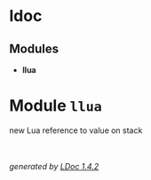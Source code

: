 <!DOCTYPE html PUBLIC "-//W3C//DTD XHTML 1.0 Strict//EN"
   "http://www.w3.org/TR/xhtml1/DTD/xhtml1-strict.dtd">
<html>
<meta http-equiv="Content-Type" content="text/html; charset=UTF-8"/>
<head>
    <title>Reference</title>
    <link rel="stylesheet" href="ldoc.css" type="text/css" />
</head>
<body>

<div id="container">

<div id="product">
	<div id="product_logo"></div>
	<div id="product_name"><big><b></b></big></div>
	<div id="product_description"></div>
</div> <!-- id="product" -->


<div id="main">


<!-- Menu -->

<div id="navigation">
<br/>
<h1>ldoc</h1>




<h2>Modules</h2>
<ul class="$(kind=='Topics' and '' or 'nowrap'">
  <li><strong>llua</strong></li>
</ul>

</div>

<div id="content">

<h1>Module <code>llua</code></h1>
<p>new Lua reference to value on stack</p>
<p></p>



<br/>
<br/>




</div> <!-- id="content" -->
</div> <!-- id="main" -->
<div id="about">
<i>generated by <a href="http://github.com/stevedonovan/LDoc">LDoc 1.4.2</a></i>
</div> <!-- id="about" -->
</div> <!-- id="container" -->
</body>
</html>
